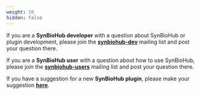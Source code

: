 ```yaml
---
weight: 10
hidden: false
---
```

If you are a **SynBioHub developer** with a question about SynBioHub or plugin development, please join the **[synbiohub-dev](https://groups.google.com/u/1/g/synbiohub-dev)** mailing list and post your question there.

If you are a **SynBioHub user** with a question about how to use SynBioHub, please join the **[synbiohub-users](https://groups.google.com/u/1/g/synbiohub-users)** mailing list and post your question there.

If you have a suggestion for a new **SynBioHub plugin**, please make your suggestion **[here](https://github.com/SynBioHub/synbiohub-plugins)**.